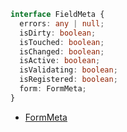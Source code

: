 ```typescript
interface FieldMeta {
  errors: any | null;
  isDirty: boolean;
  isTouched: boolean;
  isChanged: boolean;
  isActive: boolean;
  isValidating: boolean;
  isRegistered: boolean;
  form: FormMeta;
}
```

- [FormMeta](./FormMeta)
